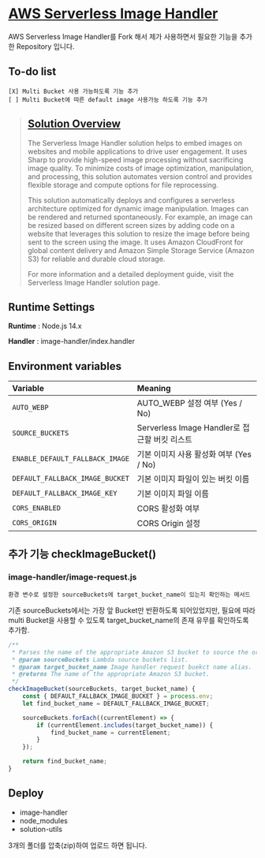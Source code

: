 # [AWS Serverless Image Handler](https://github.com/aws-solutions/serverless-image-handler)

AWS Serverless Image Handler를 Fork 해서 제가 사용하면서 필요한 기능을 추가한 Repository 입니다.

## To-do list

    [X] Multi Bucket 사용 가능하도록 기능 추가
    [ ] Multi Bucket에 따른 default image 사용가능 하도록 기능 추가

> ## [Solution Overview](https://github.com/aws-solutions/serverless-image-handler#solution-overview)
>
> The Serverless Image Handler solution helps to embed images on websites and mobile applications to drive user engagement. It uses Sharp to provide high-speed image processing without sacrificing image quality. To minimize costs of image optimization, manipulation, and processing, this solution automates version control and provides flexible storage and compute options for file reprocessing.
>
> This solution automatically deploys and configures a serverless architecture optimized for dynamic image manipulation. Images can be rendered and returned spontaneously. For example, an image can be resized based on different screen sizes by adding code on a website that leverages this solution to resize the image before being sent to the screen using the image. It uses Amazon CloudFront for global content delivery and Amazon Simple Storage Service (Amazon S3) for reliable and durable cloud storage.
>
> For more information and a detailed deployment guide, visit the Serverless Image Handler solution page.

## Runtime Settings

**Runtime** : Node.js 14.x

**Handler** : image-handler/index.handler

## Environment variables

| Variable                        | Meaning                                       |
| :------------------------------ | :-------------------------------------------- |
| `AUTO_WEBP`                     | AUTO_WEBP 설정 여부 (Yes / No)                |
| `SOURCE_BUCKETS`                | Serverless Image Handler로 접근할 버킷 리스트 |
| `ENABLE_DEFAULT_FALLBACK_IMAGE` | 기본 이미지 사용 활성화 여부 (Yes / No)       |
| `DEFAULT_FALLBACK_IMAGE_BUCKET` | 기본 이미지 파일이 있는 버킷 이름             |
| `DEFAULT_FALLBACK_IMAGE_KEY`    | 기본 이미지 파일 이름                         |
| `CORS_ENABLED`                  | CORS 활성화 여부                              |
| `CORS_ORIGIN`                   | CORS Origin 설정                              |

## 추가 기능 checkImageBucket()

### image-handler/image-request.js

    환경 변수로 설정한 sourceBuckets에 target_bucket_name이 있는지 확인하는 메서드

기존 sourceBuckets에서는 가장 앞 Bucket만 반환하도록 되어있었지만,
필요에 따라 multi Bucket을 사용할 수 있도록 target_bucket_name의 존재 유무를 확인하도록 추가함.

```javascript
/**
 * Parses the name of the appropriate Amazon S3 bucket to source the original image from.
 * @param sourceBuckets Lambda source buckets list.
 * @param target_bucket_name Image handler request buekct name alias.
 * @returns The name of the appropriate Amazon S3 bucket.
 */
checkImageBucket(sourceBuckets, target_bucket_name) {
    const { DEFAULT_FALLBACK_IMAGE_BUCKET } = process.env;
    let find_bucket_name = DEFAULT_FALLBACK_IMAGE_BUCKET;

    sourceBuckets.forEach((currentElement) => {
        if (currentElement.includes(target_bucket_name)) {
            find_bucket_name = currentElement;
        }
    });

    return find_bucket_name;
}
```

## Deploy

- image-handler
- node_modules
- solution-utils

3개의 폴더를 압축(zip)하여 업로드 하면 됩니다.
